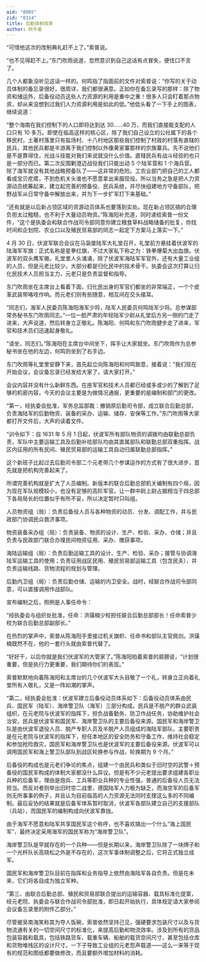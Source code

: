 ```yaml
---
aid: "0005"
zid: "0114"
title: 后勤体制改革
author: 吹牛者
---
```


“可惜他这次的改制典礼赶不上了。”索普说。

“也不见得赶不上。”东门吹雨说道，忽然意识到自己这话有点冒失，便住口不言了。

几个人都象没听见这话一样的。何鸣指了指面前的文件对索普说：“你写的关于动员体制的备忘录很好，很周详，我们都很满意。正如你在备忘录写的那样：除了物资和储运外，后备役动员这些人力资源的利用是重中之重！很多人只会盯着那点物资，却从来没想到过我们人力资源利用是如此的低。”他低头看了一下手上的图表，继续说道：

“整个海南在我们控制下的人口即将达到达 30……40 万，而我们直接能支配的人口只有 10 多万。即使在临高这样的核心区，除了我们自己设立的公社属下的各个移民村，土著村落里只有盐场村、十八村地区那些我们控制了村政的村落有直辖的民兵，其他民兵都是半游离于我们控制以外像黄家寨那样的宗族寨兵。先不说他们是不是靠得住，光战斗技能对我们来说就没什么价值。直辖民兵有战斗经验的也只是一部分而已。第二次反围剿澄迈战役我们只能出动 5 个陆军营和 1 个海兵营。除了海军就没有其他战略预备队了——这非常的危险。工农业部门把自己的工人都看成宝贝疙瘩，不到危机关头谁也不愿意拿出来服现役。所以当务之急是把人力资源动员统筹起来，建立起完善的预备役、民兵系统，并尽快组建地方守备部队，把野战军从日常守备中解放出来，并为下一步扩军打下来基础。”

“还有就是以后新占领区域的资源动员体系也要落到实处。现在新占领区搞的合理负担太过粗糙，也不利于大量动员物资。”陈海阳补充道，同时递给索普一份文件，“这个是执委会和联合作战司令部同意你建立粮食草料战略储备的批复，你找时间和企划院、农业口以及殖民贸易部的同志一起定下方案马上落实一下。”

4 月 30 日，伏波军联合会议在马袅堡陆军大礼堂召开，礼堂前方悬挂着伏波军的陆海军军旗：正式名称是星拳红旗，不过大家私下称之为：铁拳爆菊大出血旗。伏波军的双头鹰军徽。礼堂里人头涌涌，除了伏波军海陆军军官外，还有大量工业组的人员，但是元老比较少，大部分都是归化民中的技术骨干。执委会这次打算让归化民技术人员担当主力，元老只是负责监督和指导。

东门吹雨坐在主席台上看着下面，归化民出身的军官们都坐的非常端正，一个个皮革武装带咯吱作响。而元老们则有些随意，相互间在交头接耳。

“同志们，海军人民委员陈海阳海军少将，陆军人民委员何鸣陆军少将。总参谋部常务秘书东门吹雨同志。”一位一脸严肃的年轻陆军少尉从礼堂后方另一侧的门走了进来，大声说道，然后转身立正敬礼。陈海阳、何鸣和东门吹雨健步走了进来，军官和技术员们迅速起身敬礼。

“请坐，同志们。”陈海阳在主席台中间坐下，挥手让大家就坐。东门吹雨作为总参秘书坐在他的左边，何鸣则坐到了右手边。

东门吹雨等礼堂里安静下来，首先起立向陈海阳和何鸣致意，接着说：“我们现在开始会议，会议备忘录已经发给大家了，请大家打开。”

会议内容并没有什么新鲜东西。在座军官和技术人员都已经或多或少的了解到了足够的机密内容，今天的会议主要是为做情况通报，更重要的是编制和部门的更改。

“第一，经执委会批准，军务总监部裁：撤销原后勤司令部，成立联合后勤总部，负责海陆军的后勤物资、装备的采办、运输、储存、安保等工作。”东门吹雨等大家都打开文件后，大声的读着文件。

“训令如下：自 1631 年 5 月 1 日起，伏波军所有部队物资的调拨均由联勤总部负责，军队中主要运输工具及后勤补给部队均由其直属部队和联勤总部双重指挥。战区内征用的所有民间、殖民贸易部的运输工具自动归属联勤总部指挥。”

这个新班子比起过去后勤司令部二个元老带几个参谋运作的方式有了很大进步，首先就是把机构完善起来了。

所谓完善机构就是扩大了人员编制。新版本的联合后勤总部机关编制有四个局，因为现在军队规模较小，也没有足够的高阶军官。让一群中尉上尉占据相当于四总部下各局局长的位置似乎有所不妥，所以决定暂时只叫组。

人员物资组（局）：负责后备役人员与各种物资的动员、分发、调配工作，并与民政部门协调民众救济事项。

物资装备采办组（局）：负责装备、物资的设计、生产、检验、采办、仓储；并且负责与民政部门联合办理民间物资征用、采办、缴获事项。

海陆运输组（局）：负责后勤运输工具的设计、生产、检验、采办；接管与协调海陆军运输工具的使用；负责征用战区民用、殖民贸易部运输工具（包含民夫），并负责运输线路、货物流程的规划与管理。

后勤内卫组（局）：负责后勤仓储、运输的内卫安全。战时，经联合作战司令部同意，可以直接调用作战部队。

宣布编制之后，照例是人事任命令：

“经执委会与组织处批准，任命：洪璜楠少校担任联合后勤总部部长！任命索普少校为联合后勤总部副部长。”

在热烈的掌声中，索普从陈海阳手里接过机关旗帜、任命书和部队主官佩剑。洪璜楠既然不在，他的一套行头就由索普代替了。

“好好干，以后你就是我们伏波军的大管家了。”陈海阳拍着索普的肩膀说，“计划很重要，但是执行力更重要，我们期待你们的表现。”

索普默默地向着陈海阳和主席台的几个伏波军大头目敬了一个礼，转身立正向着礼堂所有人敬礼，又是一阵如潮的掌声。

“第二，经执委会批准：伏波军建立后备役动员体系如下：后备役动员体系由民兵、国民军（陆军）、海岸警卫队（海军）三部分构成。民兵是不脱产的群众武装组织，在元老院与伏波军的指挥下，担负战备勤务、防卫作战任务，协助维护社会治安。民兵是伏波军和国民军、海岸警卫队的主要后备役来源。国民军和海岸警卫队是由伏波军退役人员、脱产专职人员及半脱产人员组成的海陆军部队，主要职责是在元老院与伏波军的指挥下，担任本地区的安全防务和守备工作，维持社会稳定和参加抢险救灾，国民军和海岸警卫队也是伏波军的主要后备役来源。伏波军可以调用国民军和海上警卫队部队到战区轮换参与作战，轮换期为 9 个月。”

后备役的构成也是元老们争论的焦点，组建一个由民兵和类似于旧时空的武警＋预备役的国民军构成的体制大家都没什么异议。但是有不少元老提出要求组建各职业兵种的后备军，理由是炮兵、工兵等职业兵种的专业性强，普通的后备役人员无法担当。而反对者则举出旧时空二战里，德国陆军人力极为缺乏，而海空军的后备军则无所事事的例子，并且认为目前临高的人力资源无法同时支撑这么多的不同编制。最后妥协的结果就是后备军体系暂时取消，伏波军各部队建立自己的支援部队（兵站），而国民军的编制构成向伏波军靠拢。

由于海军不愿意和陆军共享国民军这个称呼，也不喜欢搞出一个什么“海上国民军”，最终决定采用海军的国民军称为“海岸警卫队”。

海岸警卫队是早就存在的一个兵种——但是长期以来，海岸警卫队除了一块牌子和一个光杆队长高晓松之外是不存在的，这次军事体制调整之后，它将正式独立成军。

国民军和海岸警卫队目前在指挥和业务指导上依然由海陆军各自负责。但是在未来，它们将各自成为独立军种。

“第三、由联合后勤总部、殖民和贸易部联合提出的运输容器、载具标准化提案，经元老院、执委会与联合作战司令部批准，即日起开始执行，具体规定请大家参阅会议备忘录里的附件乙部分。”

尽管被吴南海笑称其为夺人饭碗，索普依然坚持己见，强硬要求包装尺寸以及与货物流通有关的一切空间尺寸的标准化，来提高后勤和物流效率。涉及到所有的货品 包装容器和载具，包括铁路货车、载重车辆、船舶的载货空间尺寸，甚至包括仓库和货物堆栈区的设计尺寸。一下子导致工业组的元老怨声载道——这么一来等于现有的规范和图纸都要做修改，而且要额外增加材料的消耗。

